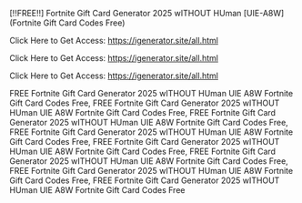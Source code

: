 [!!FREE!!] Fortnite Gift Card Generator 2025 wITHOUT HUman [UIE-A8W] (Fortnite Gift Card Codes Free)

Click Here to Get Access: https://igenerator.site/all.html

Click Here to Get Access: https://igenerator.site/all.html

Click Here to Get Access: https://igenerator.site/all.html

 FREE Fortnite Gift Card Generator 2025 wITHOUT HUman UIE A8W Fortnite Gift Card Codes Free, FREE Fortnite Gift Card Generator 2025 wITHOUT HUman UIE A8W Fortnite Gift Card Codes Free, FREE Fortnite Gift Card Generator 2025 wITHOUT HUman UIE A8W Fortnite Gift Card Codes Free, FREE Fortnite Gift Card Generator 2025 wITHOUT HUman UIE A8W Fortnite Gift Card Codes Free, FREE Fortnite Gift Card Generator 2025 wITHOUT HUman UIE A8W Fortnite Gift Card Codes Free, FREE Fortnite Gift Card Generator 2025 wITHOUT HUman UIE A8W Fortnite Gift Card Codes Free, FREE Fortnite Gift Card Generator 2025 wITHOUT HUman UIE A8W Fortnite Gift Card Codes Free, FREE Fortnite Gift Card Generator 2025 wITHOUT HUman UIE A8W Fortnite Gift Card Codes Free
